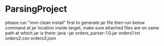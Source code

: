 # ParsingProject
please run "mvn clean install" first to generate jar file
then
run below command at jar location inside target, make sure attached files are on same path at which jar is there:
java -jar orders_parser-1.0.jar orders1.txt orders2.csv orders3.json

